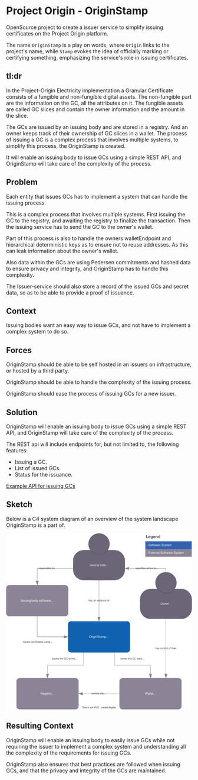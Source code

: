 # Project Origin - OriginStamp

OpenSource project to create a issuer service to simplify issuing certificates on the Project Origin platform.

The name `OriginStamp` is a play on words,
where `Origin` links to the project's name, while `Stamp` evokes the idea of officially marking or certifying something,
emphasizing the service's role in issuing certificates.

## tl:dr

In the Project-Origin Electricity implementation a Granular Certificate consists of a fungible and non-fungible digital assets.
The non-fungible part are the information on the GC, all the attributes on it. 
The fungible assets are called GC slices and contain the owner information and the amount in the slice.

The GCs are issued by an issuing body and are stored in a registry. And an owner keeps track of their ownership of GC slices in a wallet.
The process of issuing a GC is a complex process that involves multiple systems, to simplify this process, the OriginStamp is created.

It will enable an issuing body to issue GCs using a simple REST API, and OriginStamp will take care of the complexity of the process.

## Problem

Each entity that issues GCs has to implement a system that can handle the issuing process.

This is a complex process that involves multiple systems.
First issuing the GC to the registry, and awaiting the registry to finalize the transaction.
Then the issuing service has to send the GC to the owner's wallet.

Part of this process is also to handle the owners walletEndpoint and hierarchical deterministic keys as to ensure not to reuse addresses.
As this can leak information about the owner's wallet.

Also data within the GCs are using Pedersen commitments and hashed data to ensure privacy and integrity,
and OriginStamp has to handle this complexity.

The Issuer-service should also store a record of the issued GCs and secret data,
so as to be able to provide a proof of issuance.

## Context

Issuing bodies want an easy way to issue GCs, and not have to implement a complex system to do so.

## Forces

OriginStamp should be able to be self hosted in an issuers on infrastructure,
or hosted by a third party.

OriginStamp should be able to handle the complexity of the issuing process.

OriginStamp should ease the process of issuing GCs for a new issuer.

## Solution

OriginStamp will enable an issuing body to issue GCs using a simple REST API,
and OriginStamp will take care of the complexity of the process.

The REST api will include endpoints for, but not limited to, the following features:

- Issuing a GC.
- List of issued GCs.
- Status for the issuance.

[Example API for issuing GCs](./doc/example-api.md)

## Sketch

Below is a C4 system diagram of an overview of the system landscape OriginStamp is a part of.

![C4 system diagram of the wallet](./doc/stamp-system.drawio.svg)

## Resulting Context

OriginStamp will enable an issuing body to easily issue GCs while not requiring the issuer to implement a complex system
and understanding all the complexity of the requirements for issuing GCs.

OriginStamp also ensures that best practices are followed when issuing GCs, and that the privacy and integrity of the GCs are maintained.
